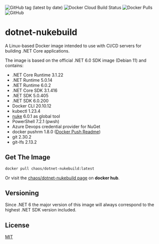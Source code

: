 ![GitHub tag (latest by date)](https://img.shields.io/github/v/tag/chA0s-Chris/dotnet-nukebuild?label=version&style=plastic)
![Docker Cloud Build Status](https://img.shields.io/docker/cloud/build/chaos/dotnet-nukebuild?style=plastic)
![Docker Pulls](https://img.shields.io/docker/pulls/chaos/dotnet-nukebuild?style=plastic)
![GitHub](https://img.shields.io/github/license/chA0s-Chris/dotnet-nukebuild?style=plastic)


# dotnet-nukebuild

A Linux-based Docker image intended to use with CI/CD servers for building .NET Core applications.

The image is based on the official .NET 6.0 SDK image (Debian 11) and contains:

* .NET Core Runtime 3.1.22
* .NET Runtime 5.0.14
* .NET Runtime 6.0.2
* .NET Core SDK 3.1.416
* .NET SDK 5.0.405
* .NET SDK 6.0.200
* Docker CLI 20.10.12
* kubectl 1.23.4
* [nuke](https://nuke.build) 6.0.1  as global tool 
* PowerShell 7.2.1 (pwsh)
* Azure Devops credential provider for NuGet
* docker pushrm 1.8.0 ([Docker Push Readme](https://github.com/christian-korneck/docker-pushrm))
* git 2.30.2
* git-lfs 2.13.2

## Get The Image

```bash
docker pull chaos/dotnet-nukebuild:latest
```

Or visit the [chaos/dotnet-nukebuild page](https://hub.docker.com/repository/docker/chaos/dotnet-nukebuild) on **docker hub**.

## Versioning

Since .NET 6 the major version of this image will always correspond to the highest .NET SDK version included.

## License

[MIT](https://github.com/chA0s-Chris/dotnet-cakebuild/blob/master/LICENSE)